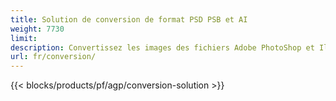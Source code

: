 ```yaml
---
title: Solution de conversion de format PSD PSB et AI
weight: 7730
limit: 
description: Convertissez les images des fichiers Adobe PhotoShop et Illustrator et d'autres formats
url: fr/conversion/
---
```


{{< blocks/products/pf/agp/conversion-solution >}} 
